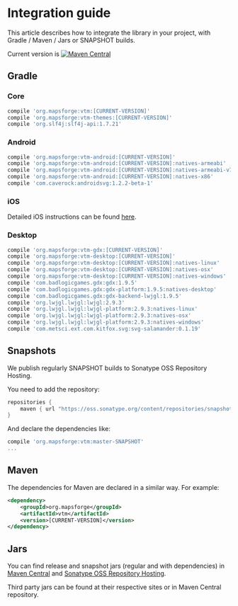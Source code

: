# Integration guide

This article describes how to integrate the library in your project, with Gradle / Maven / Jars or SNAPSHOT builds.

Current version is [![Maven Central](https://img.shields.io/maven-central/v/org.mapsforge/vtm.svg)](http://search.maven.org/#search%7Cga%7C1%7Cg%3A%22org.mapsforge%22)

## Gradle

### Core
```groovy
compile 'org.mapsforge:vtm:[CURRENT-VERSION]'
compile 'org.mapsforge:vtm-themes:[CURRENT-VERSION]'
compile 'org.slf4j:slf4j-api:1.7.21'
```

### Android
```groovy
compile 'org.mapsforge:vtm-android:[CURRENT-VERSION]'
compile 'org.mapsforge:vtm-android:[CURRENT-VERSION]:natives-armeabi'
compile 'org.mapsforge:vtm-android:[CURRENT-VERSION]:natives-armeabi-v7a'
compile 'org.mapsforge:vtm-android:[CURRENT-VERSION]:natives-x86'
compile 'com.caverock:androidsvg:1.2.2-beta-1'
```

### iOS

Detailed iOS instructions can be found [here](ios.md).

### Desktop
```groovy
compile 'org.mapsforge:vtm-gdx:[CURRENT-VERSION]'
compile 'org.mapsforge:vtm-desktop:[CURRENT-VERSION]'
compile 'org.mapsforge:vtm-desktop:[CURRENT-VERSION]:natives-linux'
compile 'org.mapsforge:vtm-desktop:[CURRENT-VERSION]:natives-osx'
compile 'org.mapsforge:vtm-desktop:[CURRENT-VERSION]:natives-windows'
compile 'com.badlogicgames.gdx:gdx:1.9.5'
compile 'com.badlogicgames.gdx:gdx-platform:1.9.5:natives-desktop'
compile 'com.badlogicgames.gdx:gdx-backend-lwjgl:1.9.5'
compile 'org.lwjgl.lwjgl:lwjgl:2.9.3'
compile 'org.lwjgl.lwjgl:lwjgl-platform:2.9.3:natives-linux'
compile 'org.lwjgl.lwjgl:lwjgl-platform:2.9.3:natives-osx'
compile 'org.lwjgl.lwjgl:lwjgl-platform:2.9.3:natives-windows'
compile 'com.metsci.ext.com.kitfox.svg:svg-salamander:0.1.19'
```

## Snapshots

We publish regularly SNAPSHOT builds to Sonatype OSS Repository Hosting.

You need to add the repository:
```groovy
repositories {
    maven { url "https://oss.sonatype.org/content/repositories/snapshots/" }
}
```

And declare the dependencies like:
```groovy
compile 'org.mapsforge:vtm:master-SNAPSHOT'
...
```

## Maven

The dependencies for Maven are declared in a similar way. For example:

```xml
<dependency>
    <groupId>org.mapsforge</groupId>
    <artifactId>vtm</artifactId>
    <version>[CURRENT-VERSION]</version>
</dependency>
```

## Jars

You can find release and snapshot jars (regular and with dependencies) in [Maven Central](http://search.maven.org/#search%7Cga%7C1%7Cg%3A%22org.mapsforge%22) and [Sonatype OSS Repository Hosting](https://oss.sonatype.org/content/repositories/snapshots/org/mapsforge/).

Third party jars can be found at their respective sites or in Maven Central repository.
